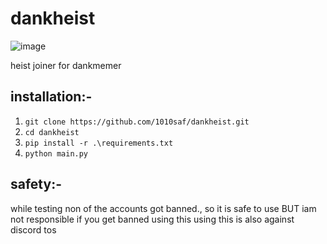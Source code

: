 # dankheist
![image](https://github.com/1010saf/dankheist/assets/92152439/daccf8b4-d27b-4f6c-ba9e-defb5fcd3d11)

heist joiner for dankmemer

## installation:-
1) ```git clone https://github.com/1010saf/dankheist.git```
2) ```cd dankheist```
3) ```pip install -r .\requirements.txt```
4) ```python main.py```

## safety:-
while testing non of the accounts got banned., so it is safe to use BUT iam not responsible if you get banned using this
using this is also against discord tos

